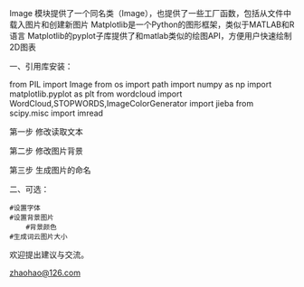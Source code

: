  Image 模块提供了一个同名类（Image），也提供了一些工厂函数，包括从文件中载入图片和创建新图片
 Matplotlib是一个Python的图形框架，类似于MATLAB和R语言
 Matplotlib的pyplot子库提供了和matlab类似的绘图API，方便用户快速绘制2D图表



一、引用库安装：

from PIL import Image
from os import path
import numpy as np
import matplotlib.pyplot as plt
from wordcloud import WordCloud,STOPWORDS,ImageColorGenerator
import jieba
from scipy.misc import imread


  第一步  修改读取文本
 
  第二步  修改图片背景
  
  第三步  生成图片的命名


二、可选：

	#设置字体
	#设置背景图片  
        #背景颜色 
	#生成词云图片大小



欢迎提出建议与交流。

zhaohao@126.com
